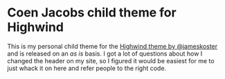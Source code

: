# Coen Jacobs child theme for Highwind
This is my personal child theme for the [Highwind theme by @jameskoster](https://github.com/jameskoster/highwind) and is released on an *as is* basis. I got a lot of questions about how I changed the header on my site, so I figured it would be easiest for me to just whack it on here and refer people to the right code.
